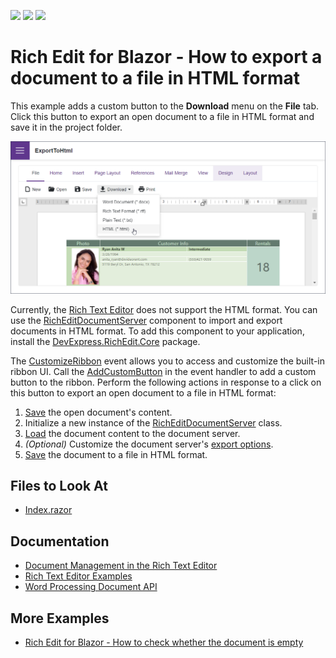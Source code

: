 <!-- default badges list -->
![](https://img.shields.io/endpoint?url=https://codecentral.devexpress.com/api/v1/VersionRange/523327013/22.1.4%2B)
[![](https://img.shields.io/badge/Open_in_DevExpress_Support_Center-FF7200?style=flat-square&logo=DevExpress&logoColor=white)](https://supportcenter.devexpress.com/ticket/details/T1108444)
[![](https://img.shields.io/badge/📖_How_to_use_DevExpress_Examples-e9f6fc?style=flat-square)](https://docs.devexpress.com/GeneralInformation/403183)
<!-- default badges end -->
# Rich Edit for Blazor - How to export a document to a file in HTML format

This example adds a custom button to the **Download** menu on the **File** tab. Click this button to export an open document to a file in HTML format and save it in the project folder.

![Blazor DxRichEdit export a document to the HTML](/images/export-to-html.png)

Currently, the [Rich Text Editor](https://docs.devexpress.com/Blazor/401891/rich-text-editor) does not support the HTML format. You can use the [RichEditDocumentServer](https://docs.devexpress.com/OfficeFileAPI/DevExpress.XtraRichEdit.RichEditDocumentServer) component to import and export documents in HTML format. To add this component to your application, install the [DevExpress.RichEdit.Core](https://nuget.devexpress.com/packages/DevExpress.RichEdit.Core/) package.

The [CustomizeRibbon](https://docs.devexpress.com/Blazor/DevExpress.Blazor.RichEdit.DxRichEdit.CustomizeRibbon) event allows you to access and customize the built-in ribbon UI. Call the [AddCustomButton](https://docs.devexpress.com/Blazor/DevExpress.Blazor.Office.BarItemCollection.AddCustomButton(System.String-System.Func-System.Threading.Tasks.Task-)) in the event handler to add a custom button to the ribbon. Perform the following actions in response to a click on this button to export an open document to a file in HTML format:

1. [Save](https://docs.devexpress.com/Blazor/DevExpress.Blazor.RichEdit.DxRichEdit.SaveDocumentAsync(System.Threading.CancellationToken)) the open document's content.
2. Initialize a new instance of the [RichEditDocumentServer](https://docs.devexpress.com/OfficeFileAPI/DevExpress.XtraRichEdit.RichEditDocumentServer) class.
3. [Load](https://docs.devexpress.com/OfficeFileAPI/DevExpress.XtraRichEdit.RichEditDocumentServer.LoadDocument(System.Byte--)) the document content to the document server.
4. *(Optional)* Customize the document server's [export options](https://docs.devexpress.com/OfficeFileAPI/DevExpress.XtraRichEdit.RichEditControlOptionsBase.Export).
5. [Save](https://docs.devexpress.com/OfficeFileAPI/DevExpress.XtraRichEdit.RichEditDocumentServer.SaveDocument(DevExpress.XtraRichEdit.DocumentFormat)) the document to a file in HTML format.

## Files to Look At

- [Index.razor](./CS/ExportToHtml/Pages/Index.razor)

## Documentation

- [Document Management in the Rich Text Editor](https://docs.devexpress.com/Blazor/403344/rich-edit/document-management)
- [Rich Text Editor Examples](https://docs.devexpress.com/Blazor/403343/rich-edit/examples)
- [Word Processing Document API](https://docs.devexpress.com/OfficeFileAPI/17488/word-processing-document-api)
 
## More Examples

- [Rich Edit for Blazor - How to check whether the document is empty](https://github.com/DevExpress-Examples/blazor-dxrichedit-check-if-document-is-empty)
